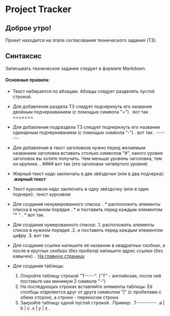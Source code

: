 # Project Tracker

## Доброе утро!

Проект находится на этапе согласования технического задания (ТЗ).

Синтаксис
----------

Записывать техническое задание следует в формате Markdown.

#### Основные правила:

* Текст набирается по абзацам. Абзацы следует разделять пустой строкой.

* Для добавления раздела ТЗ следует подчеркнуть его название двойным подчеркиванием (с помощью символа "=")
. вот так
. =======

* Для добавления подраздела ТЗ следует подчеркнуть его название одинарным подчеркиванием (с помощью символа "-")
. вот так
. -------

* Для добавления в текст заголовков нужно перед желаемым названием заголовка вставить cтолько символов "#", какого уровня заголовок вы хотите получить. Чем меньше уровень заголовка, тем он крупнее. 
. #### вот так (это заголовок четвёртого уровня)

* Жирный текст надо заключать в две звёздочки (или в два подчерка):
.**жирный текст**

* Текст курсивом надо заключать в одну звёздочку (или в один подчерк):
.*текст курсивом*

* Для создания ненумерованного списка:
. * расположить элементы списка в нужном порядке
. * и поставить перед каждым элементом "* "
. * вот так.

* Для создания нумерованного списка:
.1. расположить элементы списка в нужном порядке
.2. и поставить перед каждым элементом цифру
.3. вот так.

* Для создания ссылки напишите её название в квадратных скобках, а после в круглых скобках (без пробела) напишите адрес ссылки (без кавычек).
. [На главную страницу](http://www.google.com)

* Для создания таблицы:
    1. Откройте таблицу строкой "T-----". ("T" - английская, после неё поставьте как минимум 2 символа "-")
    2. На последующих строках вставляйте элементы таблицы. Её столбцы отделяются друг от друга символом "|" (с пробелами с обеих сторон), а строки - переносом строки.
    3. Закройте таблицу одной пустой строкой.
.Пример:
.T----------
.a | b | c
.x | y | z
.
